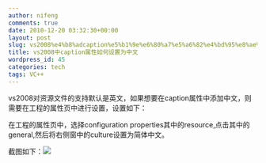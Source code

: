 ```yaml
---
author: nifeng
comments: true
date: 2010-12-20 03:32:30+00:00
layout: post
slug: vs2008%e4%b8%adcaption%e5%b1%9e%e6%80%a7%e5%a6%82%e4%bd%95%e8%ae%be%e7%bd%ae%e4%b8%ba%e4%b8%ad%e6%96%87
title: vs2008中caption属性如何设置为中文
wordpress_id: 45
categories: tech
tags: VC++
---
```


vs2008对资源文件的支持默认是英文，如果想要在caption属性中添加中文，则需要在工程的属性页中进行设置，设置如下：

在工程的属性页中，选择configuration properties其中的resource,点击其中的general,然后将右侧窗中的culture设置为简体中文。

截图如下：![](http://hiphotos.baidu.com/%BB%A8%C7%E1_%CB%C6%C3%CE/pic/item/901a3cdd6a8788a877c63869.jpg)
